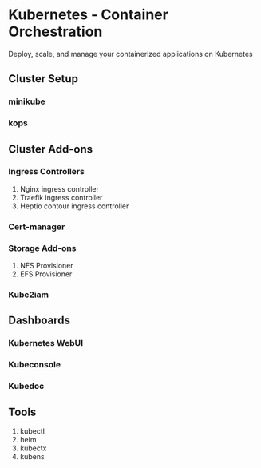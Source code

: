 # Kubernetes - Container Orchestration

Deploy, scale, and manage your containerized applications on Kubernetes

## Cluster Setup
### minikube
### kops

## Cluster Add-ons
### Ingress Controllers

 1. Nginx ingress controller
 2. Traefik ingress controller
 3. Heptio contour ingress controller

### Cert-manager

### Storage Add-ons

 1. NFS Provisioner
 2. EFS Provisioner
### Kube2iam

## Dashboards

### Kubernetes WebUI

### Kubeconsole

### Kubedoc

## Tools
1. kubectl
2. helm
3. kubectx
4. kubens
